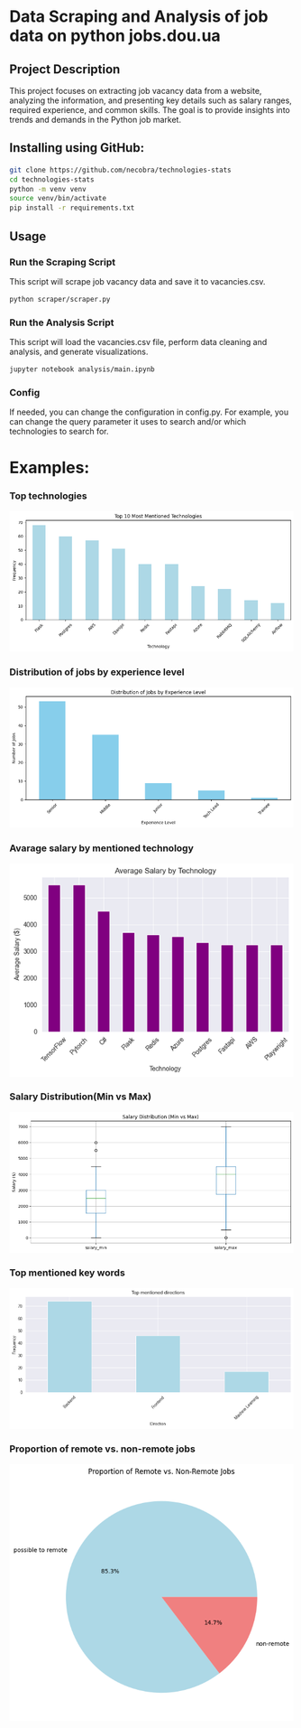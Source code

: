 # Data Scraping and Analysis of job data on python jobs.dou.ua
## Project Description

This project focuses on extracting job vacancy data from a website, analyzing the information, and presenting key details such as salary ranges, required experience, and common skills. The goal is to provide insights into trends and demands in the Python job market.
## Installing using GitHub:

```bash
git clone https://github.com/necobra/technologies-stats
cd technologies-stats  
python -m venv venv  
source venv/bin/activate  
pip install -r requirements.txt  
```

## Usage
### Run the Scraping Script
This script will scrape job vacancy data and save it to vacancies.csv.

```bash
python scraper/scraper.py
```
### Run the Analysis Script
This script will load the vacancies.csv file, perform data cleaning and analysis, and generate visualizations.

```bash
jupyter notebook analysis/main.ipynb
```

### Config
If needed, you can change the configuration in config.py. For example, you can change the query parameter it uses to search and/or which technologies to search for.

# Examples:
### Top technologies
![Application Screenshot](demo/top_technologies.png)

### Distribution of jobs by experience level
![Application Screenshot](demo/distrubion_by_exprience_level.png)

### Avarage salary by mentioned technology
![Application Screenshot](demo/average_salary_by_technology.png)

### Salary Distribution(Min vs Max)
![Application Screenshot](demo/salary_distribution.png)

### Top mentioned key words
![Application Screenshot](demo/top_directions.png)

### Proportion of remote vs. non-remote jobs
![Application Screenshot](demo/proportion_remote_vs_non_remote.png)
